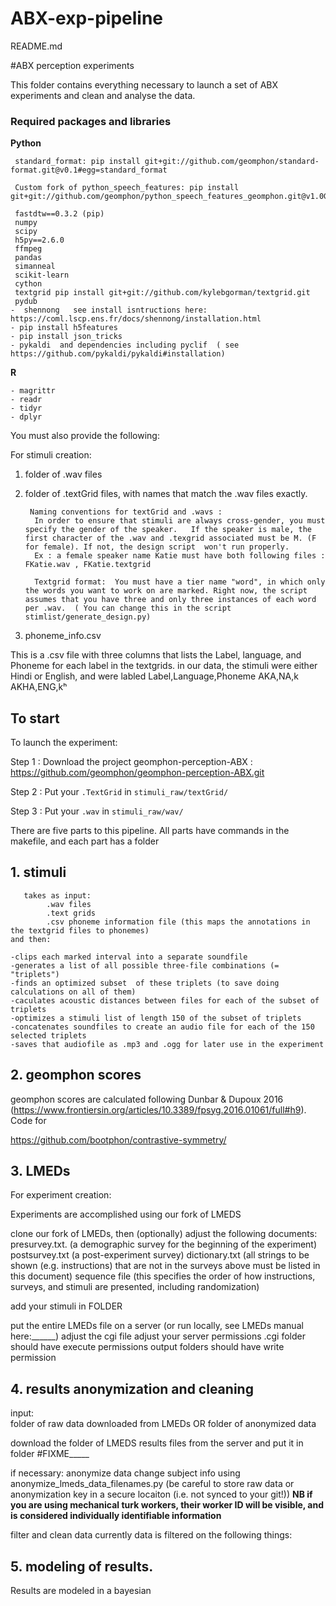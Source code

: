 # ABX-exp-pipeline
README.md


#ABX perception experiments

This folder contains everything necessary to launch a set of ABX experiments  and clean and analyse the data.




### Required packages and libraries


**Python**

```
 standard_format: pip install git+git://github.com/geomphon/standard-format.git@v0.1#egg=standard_format

 Custom fork of python_speech_features: pip install git+git://github.com/geomphon/python_speech_features_geomphon.git@v1.0GEOMPH#egg=python_speech_features

 fastdtw==0.3.2 (pip)
 numpy
 scipy
 h5py==2.6.0
 ffmpeg
 pandas
 simanneal
 scikit-learn
 cython 
 textgrid pip install git+git://github.com/kylebgorman/textgrid.git
 pydub
-  shennong   see install isntructions here:  https://coml.lscp.ens.fr/docs/shennong/installation.html 
- pip install h5features
- pip install json_tricks
- pykaldi  and dependencies including pyclif  ( see    https://github.com/pykaldi/pykaldi#installation)
```

**R**

```
- magrittr
- readr
- tidyr
- dplyr
```

You must also provide the following: 

For stimuli creation: 
1) folder of .wav files 
2) folder of .textGrid files, with names that match the .wav files exactly. 

		Naming conventions for textGrid and .wavs :
		 In order to ensure that stimuli are always cross-gender, you must specify the gender of the speaker.   If the speaker is male, the first character of the .wav and .texgrid associated must be M. (F for female). If not, the design script  won't run properly.   
		 Ex : a female speaker name Katie must have both following files : FKatie.wav , FKatie.textgrid

		 Textgrid format:  You must have a tier name "word", in which only the words you want to work on are marked. Right now, the script assumes that you have three and only three instances of each word per .wav.  ( You can change this in the script stimlist/generate_design.py)

3) phoneme_info.csv

This is a .csv file with three columns that lists the Label, language, and Phoneme for each label in the textgrids. in our data, the stimuli were either Hindi or English, and were labled 
		Label,Language,Phoneme
		AKA,NA,k
		AKHA,ENG,kʰ





## To start

To launch the experiment:  

Step 1 : Download the project geomphon-perception-ABX : https://github.com/geomphon/geomphon-perception-ABX.git

Step 2 : Put your `.TextGrid` in `stimuli_raw/textGrid/` 

Step 3 : Put your `.wav` in `stimuli_raw/wav/` 



There are five parts to this pipeline.  All parts have commands in the makefile, and each part has a folder


## 1. stimuli 
       takes as input: 
       		.wav files 
       		.text grids 
       		.csv phoneme information file (this maps the annotations in the textgrid files to phonemes)
    and then: 

	-clips each marked interval into a separate soundfile
	-generates a list of all possible three-file combinations (= "triplets")
	-finds an optimized subset  of these triplets (to save doing calculations on all of them)
	-caculates acoustic distances between files for each of the subset of triplets
	-optimizes a stimuli list of length 150 of the subset of triplets
	-concatenates soundfiles to create an audio file for each of the 150 selected triplets
	-saves that audiofile as .mp3 and .ogg for later use in the experiment


## 2. geomphon scores 

geomphon scores are calculated following  Dunbar & Dupoux 2016 (https://www.frontiersin.org/articles/10.3389/fpsyg.2016.01061/full#h9). 
Code for

https://github.com/bootphon/contrastive-symmetry/


## 3. LMEDs 

For experiment creation: 

Experiments are accomplished using  our fork of LMEDS 

clone our fork of LMEDs, 
then (optionally) adjust the following documents: 
	presurvey.txt. (a demographic survey for the beginning of the experiment)
	postsurvey.txt (a post-experiment survey)
	dictionary.txt (all strings to be shown (e.g. instructions) that are not in the surveys above must be listed in this document)
	sequence file  (this specifies the order of how instructions, surveys, and stimuli are presented, including randomization)


add your stimuli in 
	FOLDER

put the entire LMEDs file on a server (or run locally, see LMEDs manual here:______)
	adjust the cgi file 
	adjust your server permissions 
		.cgi folder should have execute permissions 
		output folders  should have write permission 



## 4. results anonymization and cleaning 

input:  
  folder of raw data downloaded from LMEDs OR folder of anonymized data 

 download the folder of LMEDS results files from the server and put it in folder #FIXME_____


 if necessary: anonymize data 
	change subject info using anonymize_lmeds_data_filenames.py
	(be careful to store raw data or anonymization key in a secure locaiton (i.e. not synced to your git!))
	**NB if you are using mechanical turk workers, their worker ID will be visible, and is considered individually identifiable information**

filter and clean data 
 	currently data is filtered on the following things: 



## 5. modeling of results.  

 Results are modeled in a bayesian 

